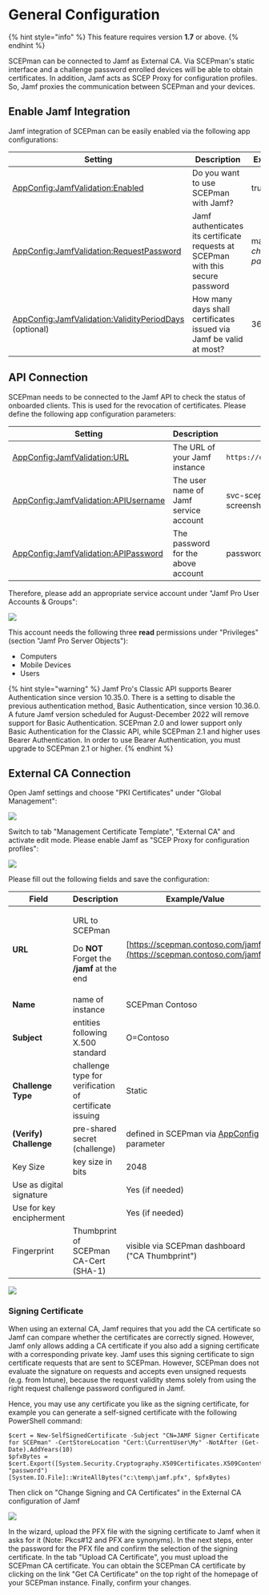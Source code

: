 # General Configuration

{% hint style="info" %}
This feature requires version **1.7** or above.
{% endhint %}

SCEPman can be connected to Jamf as External CA. Via SCEPman's static interface and a challenge password enrolled devices will be able to obtain certificates. In addition, Jamf acts as SCEP Proxy for configuration profiles. So, Jamf proxies the communication between SCEPman and your devices.

## Enable Jamf Integration

Jamf integration of SCEPman can be easily enabled via the following app configurations:

| Setting                                                                                                                                                                    | Description                                                                      | Example                     |
| -------------------------------------------------------------------------------------------------------------------------------------------------------------------------- | -------------------------------------------------------------------------------- | --------------------------- |
| [AppConfig:JamfValidation:Enabled](../../advanced-configuration/application-settings/jamf-validation.md#appconfig-jamfvalidation-enabled)                                  | Do you want to use SCEPman with Jamf?                                            | true                        |
| [AppConfig:JamfValidation:RequestPassword](../../advanced-configuration/application-settings/jamf-validation.md#appconfig-jamfvalidation-requestpassword)                  | Jamf authenticates its certificate requests at SCEPman with this secure password | max _32 character password_ |
| [AppConfig:JamfValidation:ValidityPeriodDays](../../advanced-configuration/application-settings/jamf-validation.md#appconfig-jamfvalidation-validityperioddays) (optional) | How many days shall certificates issued via Jamf be valid at most?               | 365                         |

## API Connection

SCEPman needs to be connected to the Jamf API to check the status of onboarded clients. This is used for the revocation of certificates. Please define the following app configuration parameters:

| Setting                                                                                                                                           | Description                           | Example                         |
| ------------------------------------------------------------------------------------------------------------------------------------------------- | ------------------------------------- | ------------------------------- |
| [AppConfig:JamfValidation:URL](../../advanced-configuration/application-settings/jamf-validation.md#appconfig-jamfvalidation-url)                 | The URL of your Jamf instance         | `https://contoso.jamfcloud.com` |
| [AppConfig:JamfValidation:APIUsername](../../advanced-configuration/application-settings/jamf-validation.md#appconfig-jamfvalidation-apiusername) | The user name of Jamf service account | svc-scepman (see screenshot)    |
| [AppConfig:JamfValidation:APIPassword](../../advanced-configuration/application-settings/jamf-validation.md#appconfig-jamfvalidation-apipassword) | The password for the above account    | password123 (see screenshot)    |

Therefore, please add an appropriate service account under "Jamf Pro User Accounts & Groups":

![](<../../.gitbook/assets/image (33).png>)

This account needs the following three **read** permissions under "Privileges" (section "Jamf Pro Server Objects"):

* Computers
* Mobile Devices
* Users

{% hint style="warning" %}
Jamf Pro's Classic API supports Bearer Authentication since version 10.35.0. There is a setting to disable the previous authentication method, Basic Authentication, since version 10.36.0. A future Jamf version scheduled for August-December 2022 will remove support for Basic Authentication. SCEPman 2.0 and lower support only Basic Authentication for the Classic API, while SCEPman 2.1 and higher uses Bearer Authentication. In order to use Bearer Authentication, you must upgrade to SCEPman 2.1 or higher.
{% endhint %}

## External CA Connection

Open Jamf settings and choose "PKI Certificates" under "Global Management":

![](<../../.gitbook/assets/image (23).png>)

Switch to tab "Management Certificate Template", "External CA" and activate edit mode. Please enable Jamf as "SCEP Proxy for configuration profiles":

![](<../../.gitbook/assets/image (26).png>)

Please fill out the following fields and save the configuration:

| Field                    | Description                                                                                      | Example/Value                                                                                                                                               |
| ------------------------ | ------------------------------------------------------------------------------------------------ | ----------------------------------------------------------------------------------------------------------------------------------------------------------- |
| **URL**                  | <p>URL to SCEPman</p><p>Do <strong>NOT</strong> Forget the <strong>/jamf</strong> at the end</p> | [https://scepman.contoso.com/jamf](https://scepman.contoso.com/jamf)                                                                                        |
| **Name**                 | name of instance                                                                                 | SCEPman Contoso                                                                                                                                             |
| **Subject**              | entities following X.500 standard                                                                | O=Contoso                                                                                                                                                   |
| **Challenge Type**       | challenge type for verification of certificate issuing                                           | Static                                                                                                                                                      |
| **(Verify) Challenge**   | pre-shared secret (challenge)                                                                    | defined in SCEPman via [AppConfig](../../advanced-configuration/application-settings/jamf-validation.md#appconfig-jamfvalidation-requestpassword) parameter |
| Key Size                 | key size in bits                                                                                 | 2048                                                                                                                                                        |
| Use as digital signature |                                                                                                  | Yes (if needed)                                                                                                                                             |
| Use for key encipherment |                                                                                                  | Yes (if needed)                                                                                                                                             |
| Fingerprint              | Thumbprint of SCEPman CA-Cert (SHA-1)                                                            | visible via SCEPman dashboard ("CA Thumbprint")                                                                                                             |

![](<../../.gitbook/assets/2021-10-21 20\_37\_05-Edit PKI Certificates PKI Certificates\_ and 1 more page - Work - Microsoft​ Edge.png>)

### Signing Certificate

When using an external CA, Jamf requires that you add the CA certificate so Jamf can compare whether the certificates are correctly signed. However, Jamf only allows adding a CA certificate if you also add a signing certificate with a corresponding private key. Jamf uses this signing certificate to sign certificate requests that are sent to SCEPman. However, SCEPman does not evaluate the signature on requests and accepts even unsigned requests (e.g. from Intune), because the request validity stems solely from using the right request challenge password configured in Jamf.

Hence, you may use any certificate you like as the signing certificate, for example you can generate a self-signed certificate with the following PowerShell command:

```
$cert = New-SelfSignedCertificate -Subject "CN=JAMF Signer Certificate for SCEPman" -CertStoreLocation "Cert:\CurrentUser\My" -NotAfter (Get-Date).AddYears(10)
$pfxBytes = $cert.Export([System.Security.Cryptography.X509Certificates.X509ContentType]::Pfx, "password")
[System.IO.File]::WriteAllBytes("c:\temp\jamf.pfx", $pfxBytes)
```

Then click on "Change Signing and CA Certificates" in the External CA configuration of Jamf

![](../../.gitbook/assets/jamfsigningcertificate.png)

In the wizard, upload the PFX file with the signing certificate to Jamf when it asks for it (Note: Pkcs#12 and PFX are synonyms). In the next steps, enter the password for the PFX file and confirm the selection of the signing certificate. In the tab "Upload CA Certificate", you must upload the SCEPman CA certificate. You can obtain the SCEPman CA certificate by clicking on the link "Get CA Certificate" on the top right of the homepage of your SCEPman instance. Finally, confirm your changes.
